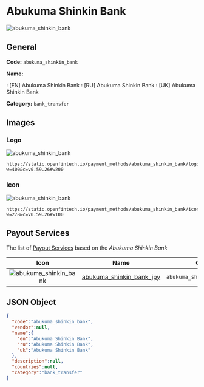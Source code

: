 
# Abukuma Shinkin Bank 
![abukuma_shinkin_bank](https://static.openfintech.io/payment_methods/abukuma_shinkin_bank/logo.svg?w=400&c=v0.59.26#w200)  

## General 
**Code:** `abukuma_shinkin_bank` 
 
**Name:** 
 
:	[EN] Abukuma Shinkin Bank 
:	[RU] Abukuma Shinkin Bank 
:	[UK] Abukuma Shinkin Bank 
 
**Category:** `bank_transfer` 
 

## Images 

### Logo 
![abukuma_shinkin_bank](https://static.openfintech.io/payment_methods/abukuma_shinkin_bank/logo.svg?w=400&c=v0.59.26#w200)  

```
https://static.openfintech.io/payment_methods/abukuma_shinkin_bank/logo.svg?w=400&c=v0.59.26#w200
```  

### Icon 
![abukuma_shinkin_bank](https://static.openfintech.io/payment_methods/abukuma_shinkin_bank/icon.svg?w=278&c=v0.59.26#w100)  

```
https://static.openfintech.io/payment_methods/abukuma_shinkin_bank/icon.svg?w=278&c=v0.59.26#w100
```  

## Payout Services 
 
The list of [Payout Services](/payout-services/) based on the _Abukuma Shinkin Bank_ 

|Icon|Name|Code| 
|:---:|:---:|:---:| 
|![abukuma_shinkin_bank](https://static.openfintech.io/payout_methods/abukuma_shinkin_bank/icon.svg?w=278&c=v0.59.26#w40) |[abukuma_shinkin_bank_jpy](/payout-services/abukuma_shinkin_bank_jpy/)|`abukuma_shinkin_bank_jpy`| 
 

## JSON Object 

```json
{
  "code":"abukuma_shinkin_bank",
  "vendor":null,
  "name":{
    "en":"Abukuma Shinkin Bank",
    "ru":"Abukuma Shinkin Bank",
    "uk":"Abukuma Shinkin Bank"
  },
  "description":null,
  "countries":null,
  "category":"bank_transfer"
}
```  
